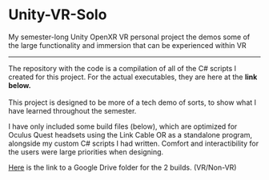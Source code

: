 # Unity-VR-Solo
My semester-long Unity OpenXR VR personal project the demos some of the large functionality and immersion that can be experienced within VR
__________________________________
The repository with the code is a compilation of all of the C# scripts I created for this project. For the actual executables, they are here at the **link below.**
</br></br>This project is designed to be more of a tech demo of sorts, to show what I have learned throughout the semester.

I have only included some build files (below), which are optimized for Oculus Quest headsets using the Link Cable OR as a standalone program, alongside my custom C# scripts I had written.
Comfort and interactibility for the users were large priorities when designing.


[Here](https://drive.google.com/drive/folders/1kctFEFA9m_POmdUNxXfX-SN6oU2FTWNu?usp=sharing) is the link to a Google Drive folder for the 2 builds. (VR/Non-VR)
